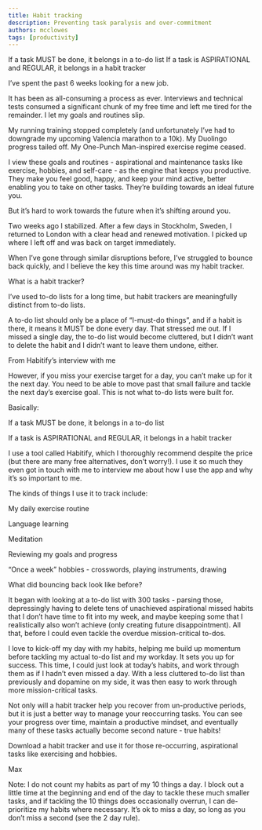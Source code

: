 ```yaml
---
title: Habit tracking
description: Preventing task paralysis and over-commitment
authors: mcclowes
tags: [productivity]
---
```


If a task MUST be done, it belongs in a to-do list
If a task is ASPIRATIONAL and REGULAR, it belongs in a habit tracker

<!--truncate-->

I’ve spent the past 6 weeks looking for a new job.

It has been as all-consuming a process as ever. Interviews and technical tests consumed a significant chunk of my free time and left me tired for the remainder. I let my goals and routines slip.

My running training stopped completely (and unfortunately I’ve had to downgrade my upcoming Valencia marathon to a 10k). My Duolingo progress tailed off. My One-Punch Man-inspired exercise regime ceased.

I view these goals and routines - aspirational and maintenance tasks like exercise, hobbies, and self-care - as the engine that keeps you productive. They make you feel good, happy, and keep your mind active, better enabling you to take on other tasks. They’re building towards an ideal future you.

But it’s hard to work towards the future when it’s shifting around you.

Two weeks ago I stabilized. After a few days in Stockholm, Sweden, I returned to London with a clear head and renewed motivation. I picked up where I left off and was back on target immediately.

When I’ve gone through similar disruptions before, I’ve struggled to bounce back quickly, and I believe the key this time around was my habit tracker.

What is a habit tracker?

I’ve used to-do lists for a long time, but habit trackers are meaningfully distinct from to-do lists.

A to-do list should only be a place of “I-must-do things”, and if a habit is there, it means it MUST be done every day. That stressed me out. If I missed a single day, the to-do list would become cluttered, but I didn’t want to delete the habit and I didn’t want to leave them undone, either.

From Habitify’s interview with me

However, if you miss your exercise target for a day, you can’t make up for it the next day. You need to be able to move past that small failure and tackle the next day’s exercise goal. This is not what to-do lists were built for.

Basically:

If a task MUST be done, it belongs in a to-do list

If a task is ASPIRATIONAL and REGULAR, it belongs in a habit tracker

I use a tool called Habitify, which I thoroughly recommend despite the price (but there are many free alternatives, don’t worry!). I use it so much they even got in touch with me to interview me about how I use the app and why it’s so important to me.

The kinds of things I use it to track include:

My daily exercise routine

Language learning

Meditation

Reviewing my goals and progress

“Once a week” hobbies - crosswords, playing instruments, drawing

What did bouncing back look like before?

It began with looking at a to-do list with 300 tasks - parsing those, depressingly having to delete tens of unachieved aspirational missed habits that I don’t have time to fit into my week, and maybe keeping some that I realistically also won’t achieve (only creating future disappointment). All that, before I could even tackle the overdue mission-critical to-dos.

I love to kick-off my day with my habits, helping me build up momentum before tackling my actual to-do list and my workday. It sets you up for success. This time, I could just look at today’s habits, and work through them as if I hadn’t even missed a day. With a less cluttered to-do list than previously and dopamine on my side, it was then easy to work through more mission-critical tasks.

Not only will a habit tracker help you recover from un-productive periods, but it is just a better way to manage your reoccurring tasks. You can see your progress over time, maintain a productive mindset, and eventually many of these tasks actually become second nature - true habits!

Download a habit tracker and use it for those re-occurring, aspirational tasks like exercising and hobbies.

Max

Note: I do not count my habits as part of my 10 things a day. I block out a little time at the beginning and end of the day to tackle these much smaller tasks, and if tackling the 10 things does occasionally overrun, I can de-prioritize my habits where necessary. It’s ok to miss a day, so long as you don’t miss a second (see the 2 day rule).